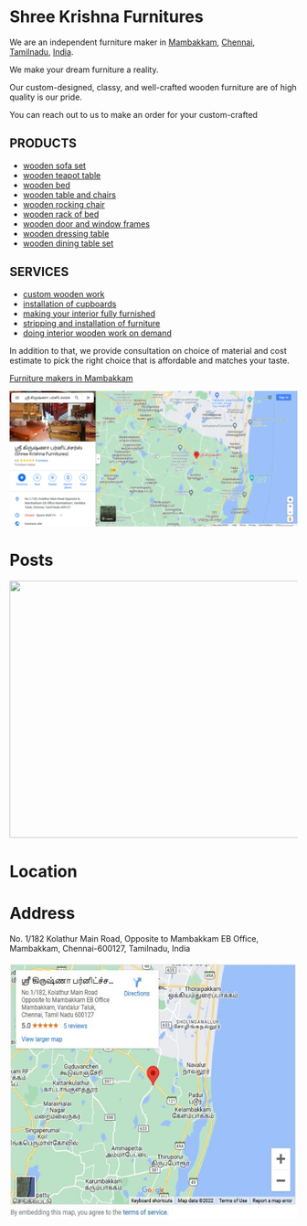 # Shree Krishna Furnitures

We are an independent furniture maker in [Mambakkam](https://goo.gl/maps/nh6KuG1LJqE4eV518), [Chennai](https://goo.gl/maps/nh6KuG1LJqE4eV518), [Tamilnadu](https://goo.gl/maps/nh6KuG1LJqE4eV518), [India](https://goo.gl/maps/nh6KuG1LJqE4eV518). 

We make your dream furniture a reality. 

Our custom-designed, classy, and well-crafted wooden furniture are of high quality is our pride. 

You can reach out to us to make an order for your custom-crafted

## PRODUCTS 

  - [wooden sofa set](https://goo.gl/maps/nh6KuG1LJqE4eV518)
  - [wooden teapot table](https://goo.gl/maps/nh6KuG1LJqE4eV518)
  - [wooden bed](https://goo.gl/maps/nh6KuG1LJqE4eV518) 
  - [wooden table and chairs](https://goo.gl/maps/nh6KuG1LJqE4eV518) 
  - [wooden rocking chair](https://goo.gl/maps/nh6KuG1LJqE4eV518)
  - [wooden rack of bed](https://goo.gl/maps/nh6KuG1LJqE4eV518) 
  - [wooden door and window frames](https://goo.gl/maps/nh6KuG1LJqE4eV518) 
  - [wooden dressing table](https://goo.gl/maps/nh6KuG1LJqE4eV518) 
  - [wooden dining table set](https://goo.gl/maps/nh6KuG1LJqE4eV518)


## SERVICES

- [custom wooden work](https://goo.gl/maps/nh6KuG1LJqE4eV518)
- [installation of cupboards](https://goo.gl/maps/nh6KuG1LJqE4eV518)
- [making your interior fully furnished](https://goo.gl/maps/nh6KuG1LJqE4eV518)
- [stripping and installation of furniture](https://goo.gl/maps/nh6KuG1LJqE4eV518)
- [doing interior wooden work on demand](https://goo.gl/maps/nh6KuG1LJqE4eV518)


In addition to that, we provide consultation on choice of material and cost estimate to pick the right choice that is affordable and matches your taste.

[Furniture makers in Mambakkam](https://shreekrishnafurnitures.business.site/?m=true)

[<img src="shree krishna furnitures.png" alt= "Shree Krishna Furnitures, Mambakkam">](https://goo.gl/maps/nh6KuG1LJqE4eV518)

# Posts

[<img src="https://shreekrishnafurnitures.business.site/posts/3282109414242888612?hl=en-GB" width="600" height="450">](https://shreekrishnafurnitures.business.site/posts/3282109414242888612?hl=en-GB)
<!--
<iframe src="https://shreekrishnafurnitures.business.site/posts/3692961493040802793?hl=en-GB" width="600" height="450" style="border:0;" allowfullscreen="" loading="lazy" referrerpolicy="no-referrer-when-downgrade"></iframe>

<iframe src="https://shreekrishnafurnitures.business.site/posts/7275180138446570663?hl=en-GB" width="600" height="450" style="border:0;" allowfullscreen="" loading="lazy" referrerpolicy="no-referrer-when-downgrade"></iframe>

<iframe src="https://shreekrishnafurnitures.business.site/posts/5906016248105413037?hl=en-GB" width="600" height="450" style="border:0;" allowfullscreen="" loading="lazy" referrerpolicy="no-referrer-when-downgrade"></iframe>

<iframe src="https://shreekrishnafurnitures.business.site/posts/1399626676994709796?hl=en-GB" width="600" height="450" style="border:0;" allowfullscreen="" loading="lazy" referrerpolicy="no-referrer-when-downgrade"></iframe>

<iframe src="https://shreekrishnafurnitures.business.site/posts/8018310706614267161?hl=en-GB" width="600" height="450" style="border:0;" allowfullscreen="" loading="lazy" referrerpolicy="no-referrer-when-downgrade"></iframe>
-->

# Location

# Address

No. 1/182 Kolathur Main Road, 
Opposite to Mambakkam EB Office, 
Mambakkam, 
Chennai-600127,
Tamilnadu, India

[<img src="map.JPG" alt= "Shree Krishna Furnitures, Mambakkam Map" width="600px" height="450px">](https://goo.gl/maps/nh6KuG1LJqE4eV518)

<!-- 
<a href="https://goo.gl/maps/nh6KuG1LJqE4eV518">furniture maker in chennai, chennai, tamilnadu, india, asia</a>
<a href="https://goo.gl/maps/nh6KuG1LJqE4eV518">furniture makers in chennai, chennai, tamilnadu, india, asia</a>
<a href="https://goo.gl/maps/nh6KuG1LJqE4eV518">wooden furniture maker in chennai, chennai, tamilnadu, india, asia</a>
<a href="https://goo.gl/maps/nh6KuG1LJqE4eV518">wooden furniture maker in chennai, chennai, tamilnadu, india, asia</a>
<a href="https://goo.gl/maps/nh6KuG1LJqE4eV518">wooden furniture maker in mambakkam, chennai, chennai, tamilnadu, india, asia</a>
<a href="https://goo.gl/maps/nh6KuG1LJqE4eV518">wooden furniture maker in mambakkam, chennai, tamilnadu, india, south east asia, chennai, tamilnadu, india, asia</a>
<a href="https://goo.gl/maps/nh6KuG1LJqE4eV518">wooden furniture maker in tamilnadu, chennai, tamilnadu, india, asia</a>
<a href="https://goo.gl/maps/nh6KuG1LJqE4eV518">wooden furniture maker in india, chennai, tamilnadu, india, asia</a>
<a href="https://goo.gl/maps/nh6KuG1LJqE4eV518">wooden furniture maker in south east asia, chennai, tamilnadu, india, asia</a>
<a href="https://goo.gl/maps/nh6KuG1LJqE4eV518">wooden furniture maker near kelambakkam, chennai, tamilnadu, india, asia</a>
<a href="https://goo.gl/maps/nh6KuG1LJqE4eV518">wooden furniture maker near keerapakkam, chennai, tamilnadu, india, asia</a>
<a href="https://goo.gl/maps/nh6KuG1LJqE4eV518">wooden furniture maker near mambakkam, chennai, tamilnadu, india, asia</a>
<a href="https://goo.gl/maps/nh6KuG1LJqE4eV518">wooden furniture maker near iiitdm, kandigai, chennai, tamilnadu, india, asia</a>
<a href="https://goo.gl/maps/nh6KuG1LJqE4eV518">wooden furniture maker near police quatres, melakottaiyoor, chennai, tamilnadu, india, asia</a>
<a href="https://goo.gl/maps/nh6KuG1LJqE4eV518">wooden furniture maker near vandaloor, chennai, tamilnadu, india, asia</a>
<a href="https://goo.gl/maps/nh6KuG1LJqE4eV518">wooden furniture maker near pudhupakkam, chennai, tamilnadu, india, asia</a>
<a href="https://goo.gl/maps/nh6KuG1LJqE4eV518">wooden furniture maker near thiruporur, chennai, tamilnadu, india, asia</a>
<a href="https://goo.gl/maps/nh6KuG1LJqE4eV518">wooden furniture maker near ottiampakkam, chennai, tamilnadu, india, asia</a>
<a href="https://goo.gl/maps/nh6KuG1LJqE4eV518">wooden furniture maker near ponmar, chennai, tamilnadu, india, asia</a>
<a href="https://goo.gl/maps/nh6KuG1LJqE4eV518">wooden furniture maker near vengappaakkam, chennai, tamilnadu, india, asia</a>
<a href="https://goo.gl/maps/nh6KuG1LJqE4eV518">wooden furniture maker near semmencheri, chennai, tamilnadu, india, asia</a>
<a href="https://goo.gl/maps/nh6KuG1LJqE4eV518">wooden furniture maker near sirucheri, chennai, tamilnadu, india, asia</a>
<a href="https://goo.gl/maps/nh6KuG1LJqE4eV518">wooden furniture maker near tambaram, chennai, tamilnadu, india, asia</a>
<a href="https://goo.gl/maps/nh6KuG1LJqE4eV518">wooden furniture maker near thazhambur, chennai, tamilnadu, india, asia</a>
<a href="https://goo.gl/maps/nh6KuG1LJqE4eV518">wooden furniture maker near padur, chennai, tamilnadu, india, asia</a>
<a href="https://goo.gl/maps/nh6KuG1LJqE4eV518">wooden furniture maker near kazhipadur, chennai, tamilnadu, india, asia</a>
<a href="https://goo.gl/maps/nh6KuG1LJqE4eV518">wooden furniture maker near kovalam, chennai, chennai, tamilnadu, india, asia</a>
<a href="https://goo.gl/maps/nh6KuG1LJqE4eV518">wooden furniture maker near chettinadu hospital, chennai, tamilnadu, india, asia</a>
<a href="https://goo.gl/maps/nh6KuG1LJqE4eV518">wooden furniture maker near sipcot, sirucheri, chennai, tamilnadu, india, asia</a>
<a href="https://goo.gl/maps/nh6KuG1LJqE4eV518">wooden furniture maker near navalur, chennai, tamilnadu, india, asia</a>
<a href="https://goo.gl/maps/nh6KuG1LJqE4eV518">wooden furniture maker near karapakkam, chennai, tamilnadu, india, asia</a>
<a href="https://goo.gl/maps/nh6KuG1LJqE4eV518">wooden furniture maker near okkiam thoraipakkam, chennai, tamilnadu, india, asia</a>
<a href="https://goo.gl/maps/nh6KuG1LJqE4eV518">wooden furniture maker near perumbakkam, chennai, tamilnadu, india, asia</a>
<a href="https://goo.gl/maps/nh6KuG1LJqE4eV518">wooden furniture maker near medavakkam, chennai, tamilnadu, india, asia</a>
<a href="https://goo.gl/maps/nh6KuG1LJqE4eV518">wooden furniture maker in kelambakkam-vandalur road, chennai, tamilnadu, india, asia</a>
<a href="https://goo.gl/maps/nh6KuG1LJqE4eV518">wooden furniture maker near rathinamangalam, chennai, tamilnadu, india, asia</a>
<a href="https://goo.gl/maps/nh6KuG1LJqE4eV518">wooden furniture maker near sri lakshmi kuberar koil, chennai, tamilnadu, india, asia</a>
<a href="https://goo.gl/maps/nh6KuG1LJqE4eV518">wooden furniture maker near tamilnadu sports academy, chennai, tamilnadu, india, asia</a>
<a href="https://goo.gl/maps/nh6KuG1LJqE4eV518">how to go to shree krishna furnitures, mambakkam from adyar, chennai, tamilnadu, india, asia</a>
<a href="https://goo.gl/maps/nh6KuG1LJqE4eV518">how to go to shree krishna furnitures, mambakkam from kelambakkam, chennai, tamilnadu, india, asia</a>
<a href="https://goo.gl/maps/nh6KuG1LJqE4eV518">how to go to shree krishna furnitures, mambakkam from chennai, chennai, tamilnadu, india, asia</a>
<a href="https://goo.gl/maps/nh6KuG1LJqE4eV518">how to go to shree krishna furnitures, mambakkam from chrompet, chennai, tamilnadu, india, asia</a>
<a href="https://goo.gl/maps/nh6KuG1LJqE4eV518">how to go to shree krishna furnitures, mambakkam from tambaram, chennai, tamilnadu, india, asia</a>
<a href="https://goo.gl/maps/nh6KuG1LJqE4eV518">how to go to shree krishna furnitures, mambakkam from guindy, chennai, tamilnadu, india, asia</a>
<a href="https://goo.gl/maps/nh6KuG1LJqE4eV518">how to go to shree krishna furnitures, mambakkam from iitdm murugamangalam, chennai, tamilnadu, india, asia</a>
<a href="https://goo.gl/maps/nh6KuG1LJqE4eV518">how to go to shree krishna furnitures, mambakkam from iitdm murugamangalam, chennai, tamilnadu, india, asia</a>
<a href="https://goo.gl/maps/nh6KuG1LJqE4eV518">how to go to shree krishna furnitures, mambakkam from tidel park, chennai, tamilnadu, india, asia</a>
<a href="https://goo.gl/maps/nh6KuG1LJqE4eV518">how to go to shree krishna furnitures, mambakkam from velacherry, chennai, tamilnadu, india, asia</a>
<a href="https://goo.gl/maps/nh6KuG1LJqE4eV518">how to go to shree krishna furnitures, mambakkam from t nagar, chennai, tamilnadu, india, asia</a>
<a href="https://goo.gl/maps/nh6KuG1LJqE4eV518">how to go to shree krishna furnitures, mambakkam from thiruvanmiyur, chennai, tamilnadu, india, asia</a>
<a href="https://goo.gl/maps/nh6KuG1LJqE4eV518">how to go to shree krishna furnitures, mambakkam from ecr, chennai, tamilnadu, india, asia</a>
<a href="https://goo.gl/maps/nh6KuG1LJqE4eV518">how to go to shree krishna furnitures, mambakkam from srp tools, chennai, tamilnadu, india, asia</a>
<a href="https://goo.gl/maps/nh6KuG1LJqE4eV518">how to go to shree krishna furnitures, mambakkam from kandhanchavadi, chennai, tamilnadu, india, asia</a>
<a href="https://goo.gl/maps/nh6KuG1LJqE4eV518">how to go to shree krishna furnitures, mambakkam from perungudi, chennai, tamilnadu, india, asia</a>
<a href="https://goo.gl/maps/nh6KuG1LJqE4eV518">how to go to shree krishna furnitures, mambakkam from thoraipakkam, chennai, tamilnadu, india, asia</a>
<a href="https://goo.gl/maps/nh6KuG1LJqE4eV518">how to go to shree krishna furnitures, mambakkam from mettukuppam, chennai, tamilnadu, india, asia</a>
<a href="https://goo.gl/maps/nh6KuG1LJqE4eV518">how to go to shree krishna furnitures, mambakkam from omr, chennai, tamilnadu, india, asia</a>
<a href="https://goo.gl/maps/nh6KuG1LJqE4eV518">how to go to shree krishna furnitures, mambakkam from gst road, chennai, tamilnadu, india, asia</a>
<a href="https://goo.gl/maps/nh6KuG1LJqE4eV518">how to go to shree krishna furnitures, mambakkam from lb road, chennai, tamilnadu, india, asia</a>
<a href="https://goo.gl/maps/nh6KuG1LJqE4eV518">how to go to shree krishna furnitures, mambakkam from rajivgandhi salai, chennai, tamilnadu, india, asia</a>
<a href="https://goo.gl/maps/nh6KuG1LJqE4eV518">how to go to shree krishna furnitures, mambakkam from mudichur, chennai, tamilnadu, india, asia</a>
<a href="https://goo.gl/maps/nh6KuG1LJqE4eV518">how to go to shree krishna furnitures, mambakkam from pallavaram, chennai, tamilnadu, india, asia</a>
<a href="https://goo.gl/maps/nh6KuG1LJqE4eV518">how to go to shree krishna furnitures, mambakkam from pammal, chennai, tamilnadu, india, asia</a>
<a href="https://goo.gl/maps/nh6KuG1LJqE4eV518">how to go to shree krishna furnitures, mambakkam from pallikaranai, chennai, tamilnadu, india, asia</a>
<a href="https://goo.gl/maps/nh6KuG1LJqE4eV518">how to go to shree krishna furnitures, mambakkam from sathankuppam, chennai, tamilnadu, india, asia</a>
<a href="https://goo.gl/maps/nh6KuG1LJqE4eV518">how to go to shree krishna furnitures, mambakkam from nemilicherri, chennai, tamilnadu, india, asia</a>
<a href="https://goo.gl/maps/nh6KuG1LJqE4eV518">how to go to shree krishna furnitures, mambakkam from injampakkam, chennai, tamilnadu, india, asia</a>
<a href="https://goo.gl/maps/nh6KuG1LJqE4eV518">how to go to shree krishna furnitures, mambakkam from muttukaadu, chennai, tamilnadu, india, asia</a>
<a href="https://goo.gl/maps/nh6KuG1LJqE4eV518">how to go to shree krishna furnitures, mambakkam from mayajaal, chennai, tamilnadu, india, asia</a>
<a href="https://goo.gl/maps/nh6KuG1LJqE4eV518">how to go to shree krishna furnitures, mambakkam from hcl, shozhingalnallur, chennai, tamilnadu, india, asia</a>
<a href="https://goo.gl/maps/nh6KuG1LJqE4eV518">how to go to shree krishna furnitures, mambakkam from pudupakkam anjaneyar koil, chennai, tamilnadu, india, asia</a>
<a href="https://goo.gl/maps/nh6KuG1LJqE4eV518">how to go to shree krishna furnitures, mambakkam from mambakkam eb office, chennai, tamilnadu, india, asia</a>
<a href="https://goo.gl/maps/nh6KuG1LJqE4eV518">how to go to shree krishna furnitures, mambakkam from arun excello project mambakkam, chennai, tamilnadu, india, asia</a>
<a href="https://goo.gl/maps/nh6KuG1LJqE4eV518">how to go to shree krishna furnitures, mambakkam from thirisoolam, chennai, tamilnadu, india, asia, chennai, tamilnadu, india, asia</a>
<a href="https://goo.gl/maps/nh6KuG1LJqE4eV518">how to go to shree krishna furnitures, mambakkam from , chennai, tamilnadu, india, asia</a>
<a href="https://goo.gl/maps/nh6KuG1LJqE4eV518">best furniture shops in mambakkam, chennai, tamilnadu, india, asia</a>
<a href="https://goo.gl/maps/nh6KuG1LJqE4eV518">wooden furniture shops in mambakkam, chennai, tamilnadu, india, asia</a>
-->
